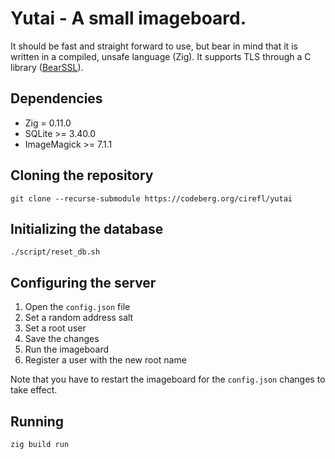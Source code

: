 Yutai - A small imageboard.
=====

It should be fast and straight forward to use, but bear in mind that it is written in a compiled, unsafe language (Zig). It supports TLS through a C library ([BearSSL](https://bearssl.org/)).

Dependencies
------------
- Zig = 0.11.0
- SQLite >= 3.40.0
- ImageMagick >= 7.1.1

Cloning the repository
----------------------
    git clone --recurse-submodule https://codeberg.org/cirefl/yutai

Initializing the database
-------------------------
    ./script/reset_db.sh

Configuring the server
----------------------
1. Open the `config.json` file
2. Set a random address salt
3. Set a root user
4. Save the changes
5. Run the imageboard
6. Register a user with the new root name

Note that you have to restart the imageboard for the `config.json` changes to take effect.

Running
-------
    zig build run
